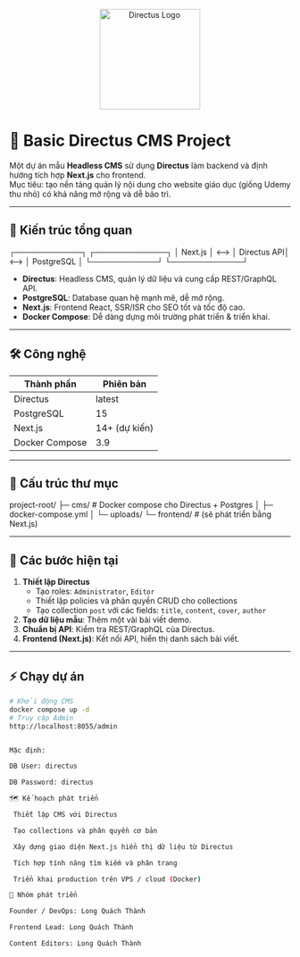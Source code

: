 <p align="center">
  <img src="https://directus.io/assets/logotype.svg" width="180" alt="Directus Logo">
</p>

# 🎯 Basic Directus CMS Project

Một dự án mẫu **Headless CMS** sử dụng **Directus** làm backend và định hướng tích hợp **Next.js** cho frontend.  
Mục tiêu: tạo nền tảng quản lý nội dung cho website giáo dục (giống Udemy thu nhỏ) có khả năng mở rộng và dễ bảo trì.

---

## 🚀 Kiến trúc tổng quan

┌────────────┐ ┌─────────────┐
│ Next.js │ <--> │ Directus API│ <--> │ PostgreSQL │
└────────────┘ └─────────────┘


- **Directus**: Headless CMS, quản lý dữ liệu và cung cấp REST/GraphQL API.
- **PostgreSQL**: Database quan hệ mạnh mẽ, dễ mở rộng.
- **Next.js**: Frontend React, SSR/ISR cho SEO tốt và tốc độ cao.
- **Docker Compose**: Dễ dàng dựng môi trường phát triển & triển khai.

---

## 🛠️ Công nghệ

| Thành phần     | Phiên bản |
|----------------|----------|
| Directus       | latest   |
| PostgreSQL     | 15       |
| Next.js        | 14+ (dự kiến) |
| Docker Compose | 3.9      |

---

## 📂 Cấu trúc thư mục



project-root/
├─ cms/ # Docker compose cho Directus + Postgres
│ ├─ docker-compose.yml
│ └─ uploads/
└─ frontend/ # (sẽ phát triển bằng Next.js)


---

## 🧩 Các bước hiện tại

1. **Thiết lập Directus**
   - Tạo roles: `Administrator`, `Editor`
   - Thiết lập policies và phân quyền CRUD cho collections
   - Tạo collection `post` với các fields: `title`, `content`, `cover`, `author`
2. **Tạo dữ liệu mẫu**: Thêm một vài bài viết demo.
3. **Chuẩn bị API**: Kiểm tra REST/GraphQL của Directus.
4. **Frontend (Next.js)**: Kết nối API, hiển thị danh sách bài viết.

---

## ⚡ Chạy dự án

```bash
# Khởi động CMS
docker compose up -d
# Truy cập Admin
http://localhost:8055/admin


Mặc định:

DB User: directus

DB Password: directus

🗺️ Kế hoạch phát triển

 Thiết lập CMS với Directus

 Tạo collections và phân quyền cơ bản

 Xây dựng giao diện Next.js hiển thị dữ liệu từ Directus

 Tích hợp tính năng tìm kiếm và phân trang

 Triển khai production trên VPS / cloud (Docker)

👥 Nhóm phát triển

Founder / DevOps: Long Quách Thành

Frontend Lead: Long Quách Thành

Content Editors: Long Quách Thành

